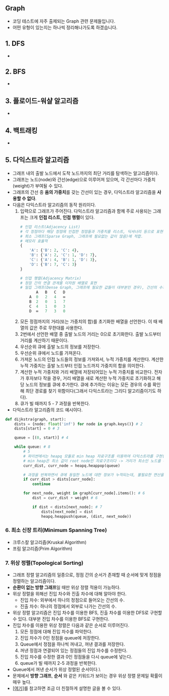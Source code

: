 ## Graph
- 코딩 테스트에 자주 출제되는 Graph 관련 문제들입니다.
- 어떤 유형이 있는지는 하나씩 정리해나가도록 하겠습니다.

## 1. DFS
-

## 2. BFS
-

## 3. 플로이드-워샬 알고리즘
-

## 4. 백트래킹
- 

## 5. 다익스트라 알고리즘
- 그래프 내의 출발 노드에서 도착 노드까지의 최단 거리를 탐색하는 알고리즘이다.
- 그래프는 노드(node)와 간선(edge)으로 이루어져 있으며, 각 간선마다 가중치(weight)가 부여될 수 있다.
- 그래프의 간선 중 **음의 가중치**를 갖는 간선이 있는 경우, 다익스트라 알고리즘을 **사용할 수 없다**.
- 다음은 다익스트라 알고리즘의 동작 원리이다.
    1. 입력으로 그래프가 주어진다. 다익스트라 알고리즘과 함께 주로 사용되는 그래프는 크게 **인접 리스트**, **인접 행렬**이 있다.
        ```python
        # 인접 리스트(Adjacency List)
        # 각 정점마다 해당 정점에 인접한 정점들과 가중치를 리스트, 딕셔너리 등으로 표현하는 방법.
        # 희소 그래프(Sparse Graph, 그래프에 필요없는 값이 많음)에 적합.
        # 메모리 효율적
        {
            'A': {'B': 2, 'C': 4},
            'B': {'A': 2, 'C': 1, 'D': 7},
            'C': {'A': 4, 'B': 1, 'D': 3},
            'D': {'B': 7, 'C': 3}
        }
        ```
        ```python
        # 인접 행렬(Adjacency Matrix)
        # 정점 간의 연결 관계를 이차원 배열로 표현
        # 밀집 그래프(Dense Graph, 그래프에 필요한 값들이 대부분인 경우), 간선의 수가 많은 경우 적합
               A   B   C   D
            A  0   2   4   ∞
            B  2   0   1   7
            C  4   1   0   3
            D  ∞   7   3   0
        ```
    2. 모든 정점까지의 거리(또는 가중치의 합)를 초기화한 배열을 선언한다. 이 때 배열의 값은 주로 무한대를 사용한다.
    3. 2번에서 선언한 배열 중 출발 노드의 거리는 0으로 초기화한다. 출발 노드부터 거리를 계산하기 때문이다.
    4. 우선순위 큐에 출발 노드의 정보를 저장한다.
    5. 우선순위 큐에서 노드를 가져온다.
    6. 가져온 노드의 인접 노드들의 정보를 가져와서, 누적 가중치를 계산한다. 계산한 누적 가중치는 출발 노드부터 인접 노드까지 가중치의 합을 의미한다.
    7. 계산한 누적 가중치와 거리 배열에 저장되어있는 누적 가중치를 비교한다. 전자가 후자보다 작을 경우,
    거리 배열을 새로 계산한 누적 가중치로 초기화하고 해당 노드의 정보를 큐에 추가한다. 큐에 추가하는 이유는 모든 경우의 수를 확인해 최단 경로를 찾기 위함이다(그래서 다익스트라는 그리디 알고리즘이기도 하다).
    8. 큐가 빌 때까지 5 - 7 과정을 반복한다.
- 다익스트라 알고리즘의 코드 예시이다.
```python
def dijkstra(graph, start):
    dists = {node: float('inf') for node in graph.keys()} # 2
    dists[start] = 0 # 3

    queue = [(0, start)] # 4

    while queue: # 8
        # 5
        # 파이썬에서는 heapq 모듈로 min heap 자료구조를 이용하여 다익스트라를 구현한다.
        # min heap은 최소 값이 root node인 자료구조이다 -> 거리가 최소인 노드를 우선순위로 사용하는 큐라고 생각할 수 있다.
        curr_dist, curr_node = heapq.heappop(queue)

        # 과정을 반복하면서 큐에 동일한 노드에 대한 정보가 누적되는데, 불필요한 연산을 줄이기 위해 예외처리가 필요하다.
        if curr_dist > dists[curr_node]:
            continue

        for next_node, weight in graph[curr_node].items(): # 6
            dist = curr_dist + weight # 6

            if dist < dists[next_node]: # 7
                dists[next_node] = dist 
                heapq.heappush(queue, (dist, next_node))
```

### 6. 최소 신장 트리(Minimum Spanning Tree)
- 크루스칼 알고리즘(Kruskal Algorithm)
- 프림 알고리즘(Prim Algorithm)


### 7. 위상 정렬(Topological Sorting)
- 그래프 정렬 알고리즘의 일종으로, 정점 간의 순서가 존재할 때 순서에 맞게 정점을 정렬하는 알고리즘이다.
- **순환이 없는 방향 그래프**일 때만 위상 정렬 적용이 가능하다.
- 위상 정렬을 위해선 진입 차수와 진출 차수에 대해 알아야 한다.
    - 진입 차수: 외부에서 하나의 정점으로 들어오는 간선의 수.
    - 진출 차수: 하나의 정점에서 외부로 나가는 간선의 수.
- 위상 정렬 알고리즘은 진입 차수를 이용한 BFS, 진출 차수를 이용한 DFS로 구현할 수 있다. 대부분 진입 차수를 이용한 BFS로 구현한다.
- 진입 차수를 이용한 위상 정렬은 다음과 같은 순서로 이루어진다.
    1. 모든 정점에 대해 진입 차수를 파악한다.
    2. 진입 차수가 0인 정점을 queue에 저장한다.
    3. Queue에서 정점을 하나씩 꺼내고, 꺼낸 결과를 저장한다.
    4. 꺼낸 정점과 연결되어 있는 정점들의 진입 차수를 수정한다.
    5. 진입 차수를 수정한 결과 0인 정점들을 다시 queue에 넣는다.
    6. queue가 빌 때까지 2-5 과정을 반복한다.
- Queue에서 꺼낸 순서가 위상 정렬된 순서이다.\
- 문제에서 **방향 그래프**, **순서** 와 같은 키워드가 보이는 경우 위상 정렬 문제일 확률이 매우 높다.
- [[여기]](https://m.terms.naver.com/entry.naver?docId=3579618&cid=59086&categoryId=59093)를 참고하면 조금 더 친절하게 설명한 글을 볼 수 있다.
